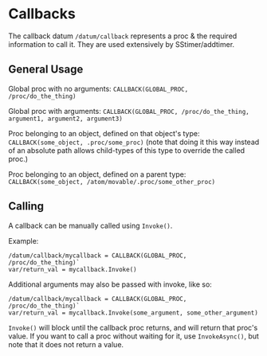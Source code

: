 # Callbacks #
The callback datum `/datum/callback` represents a proc & the required information to call it. They are used extensively by SStimer/addtimer.

## General Usage ##
Global proc with no arguments: `CALLBACK(GLOBAL_PROC, /proc/do_the_thing)`

Global proc with arguments: `CALLBACK(GLOBAL_PROC, /proc/do_the_thing, argument1, argument2, argument3)`

Proc belonging to an object, defined on that object's type: `CALLBACK(some_object, .proc/some_proc)` (note that doing it this way instead of an absolute path allows child-types of this type to override the called proc.)

Proc belonging to an object, defined on a parent type: `CALLBACK(some_object, /atom/movable/.proc/some_other_proc)`

## Calling ##
A callback can be manually called using `Invoke()`.

Example:
```
/datum/callback/mycallback = CALLBACK(GLOBAL_PROC, /proc/do_the_thing)`
var/return_val = mycallback.Invoke()
```

Additional arguments may also be passed with invoke, like so:
```
/datum/callback/mycallback = CALLBACK(GLOBAL_PROC, /proc/do_the_thing)`
var/return_val = mycallback.Invoke(some_argument, some_other_argument)
```

`Invoke()` will block until the callback proc returns, and will return that proc's value. If you want to call a proc without waiting for it, use `InvokeAsync()`, but note that it does not return a value.
